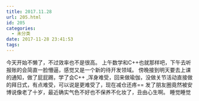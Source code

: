 ```yaml
---
title: 2017.11.28
url: 205.html
id: 205
categories:
  - 未分类
date: 2017-11-28 23:41:53
tags:
---
```


今天开始不懒了，不过效率也不是很高。 上午数学和C++也就那样吧，下午去听报账的会简直一脸懵逼，感觉又是一个新的待开发领域。 傍晚接到明天要去上课的通知，做了屁屁踢，学了会C++ ,浑身难受，回来做瑜伽，没做关节活动直接做的拜日式，有点难受，可以说是更难受了，现在减仓还疼== 发了朋友圈竟然被安博说像老了十岁，最近确实气色不好也不保养不化妆了，丑由心生啊。 睡觉睡觉